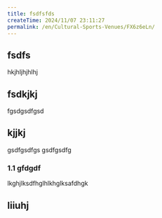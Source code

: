```yaml
---
title: fsdfsfds
createTime: 2024/11/07 23:11:27
permalink: /en/Cultural-Sports-Venues/FX6z6eLn/
---
```


## fsdfs
hkjhljhjhlhj
## fsdkjkj

fgsdgsdfgsd

## kjjkj

gsdfgsdfgs
gsdfgsdfg

### 1.1 gfdgdf


lkghjlksdfhglhlkhglksafdhgk

## liiuhj

